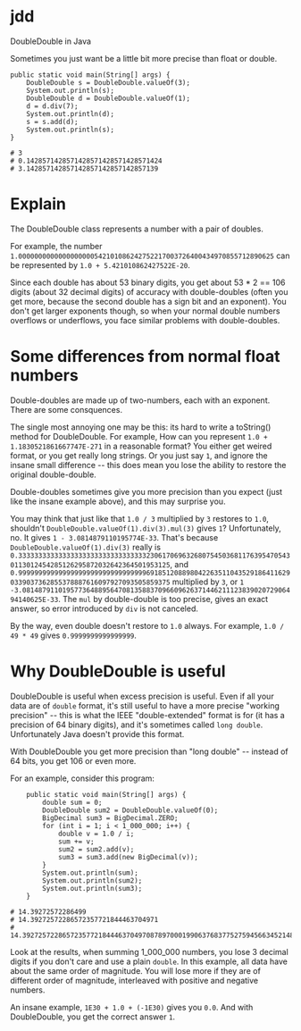 # jdd
DoubleDouble in Java

Sometimes you just want be a little bit more precise than float or double.

```
public static void main(String[] args) {
    DoubleDouble s = DoubleDouble.valueOf(3);
    System.out.println(s);
    DoubleDouble d = DoubleDouble.valueOf(1);
    d = d.div(7);
    System.out.println(d);
    s = s.add(d);
    System.out.println(s);
}

# 3
# 0.1428571428571428571428571428571424
# 3.142857142857142857142857142857139

```

# Explain
The DoubleDouble class represents a number with a pair of doubles.

For example, the number `1.0000000000000000000542101086242752217003726400434970855712890625` can be represented by `1.0 + 5.421010862427522E-20`.

Since each double has about 53 binary digits, you get about 53 * 2 == 106 digits (about 32 decimal digits) of accuracy with double-doubles (often you get more, because the second double has a sign bit and an exponent). You don't get larger exponents though, so when your normal double numbers overflows or underflows, you face similar problems with double-doubles.


# Some differences from normal float numbers

Double-doubles are made up of two-numbers, each with an exponent. There are some consquences.

The single most annoying one may be this: its hard to write a toString() method for DoubleDouble. For example, How can you represent `1.0 + 1.1830521861667747E-271` in a reasonable format? You either get weired format, or you get really long strings. Or you just say `1`, and ignore the insane small difference -- this does mean you lose the ability to restore the original double-double.

Double-doubles sometimes give you more precision than you expect (just like the insane example above), and this may surprise you.

You may think that just like that `1.0 / 3` multiplied by `3` restores to `1.0`, shouldn't `DoubleDouble.valueOf(1).div(3).mul(3)` gives `1`? Unfortunately, no. It gives `1 - 3.0814879110195774E-33`. That's because `DoubleDouble.valueOf(1).div(3)` really is `0.333333333333333333333333333333332306170696326807545036811763954705430113012454285126295872032642364501953125`, and `0.999999999999999999999999999999996918512088980422635110435291864116290339037362855378887616097927093505859375` multiplied by `3`, or `1 -3.081487911019577364889564708135883709660962637144621112383902072906494140625E-33`. The `mul` by double-double is too precise, gives an exact answer, so error introduced by `div` is not canceled.

By the way, even double doesn't restore to `1.0` always. For example, `1.0 / 49 * 49` gives `0.9999999999999999`.



# Why DoubleDouble is useful
DoubleDouble is useful when excess precision is useful. Even if all your data are of `double` format, it's still useful to have a more precise "working precision" -- this is what the IEEE "double-extended" format is for (it has a precision of 64 binary digits), and it's sometimes called `long double`. Unfortunately Java doesn't provide this format.

With DoubleDouble you get more precision than "long double" -- instead of 64 bits, you get 106 or even more.

For an example, consider this program:
```
    public static void main(String[] args) {
        double sum = 0;
        DoubleDouble sum2 = DoubleDouble.valueOf(0);
        BigDecimal sum3 = BigDecimal.ZERO;
        for (int i = 1; i < 1_000_000; i++) {
            double v = 1.0 / i;
            sum += v;
            sum2 = sum2.add(v);
            sum3 = sum3.add(new BigDecimal(v));
        }
        System.out.println(sum);
        System.out.println(sum2);
        System.out.println(sum3);
    }
    
# 14.39272572286499
# 14.39272572286572357721844463704971
# 14.392725722865723577218444637049708789700019906376837752759456634521484375
```

Look at the results, when summing 1_000_000 numbers, you lose 3 decimal digits if you don't care and use a plain `double`. In this example, all data have about the same order of magnitude. You will lose more if they are of different order of magnitude, interleaved with positive and negative numbers.

An insane example, `1E30 + 1.0 + (-1E30)` gives you `0.0`. And with DoubleDouble, you get the correct answer `1`.
